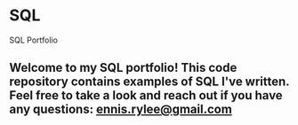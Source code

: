 # SQL
SQL Portfolio
## Welcome to my SQL portfolio! This code repository contains examples of SQL I've written. Feel free to take a look and reach out if you have any questions: ennis.rylee@gmail.com
